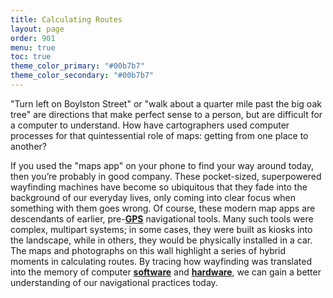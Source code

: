 ```yaml
---
title: Calculating Routes
layout: page
order: 901
menu: true
toc: true
theme_color_primary: "#00b7b7"
theme_color_secondary: "#00b7b7"
---
```


<span class="body-large">"Turn left on Boylston Street" or "walk about a quarter mile past the big oak tree" are directions that make perfect sense to a person, but are difficult for a computer to understand. How have cartographers used computer processes for that quintessential role of maps: getting from one place to another?</span>

If you used the "maps app" on your phone to find your way around today, then you’re probably in good company. These pocket-sized, superpowered wayfinding machines have become so ubiquitous that they fade into the background of our everyday lives, only coming into clear focus when something with them goes wrong. Of course, these modern map apps are descendants of earlier, pre-**<a class="gloss" target="blank" href="../../glossary/">GPS</a>** navigational tools. Many such tools were complex, multipart systems; in some cases, they were built as kiosks into the landscape, while in others, they would be physically installed in a car. The maps and photographs on this wall highlight a series of hybrid moments in calculating routes. By tracing how wayfinding was translated into the memory of computer **<a class="gloss" target="blank" href="../../glossary/">software</a>** and **<a class="gloss" target="blank" href="../../glossary/">hardware</a>**, we can gain a better understanding of our navigational practices today.